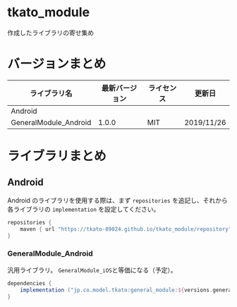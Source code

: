 tkato_module
============
作成したライブラリの寄せ集め

# バージョンまとめ
| ライブラリ名             | 最新バージョン | ライセンス  | 更新日      |
| ---------------------- | ----------- | ---------- | ---------- |
| Android                |             |            |            |
| GeneralModule_Android  | 1.0.0       | MIT        | 2019/11/26 |

# ライブラリまとめ
## Android
Android のライブラリを使用する際は、まず `repositories` を追記し、それから各ライブラリの `implementation` を設定してください。
```build.gradle
repositories {
    maven { url "https://tkato-89024.github.io/tkato_module/repository" }
}
```
### GeneralModule_Android
汎用ライブラリ。
`GeneralModule_iOS`と等価になる（予定）。
```build.gradle
dependencies {
    implementation ("jp.co.model.tkato:general_module:${versions.general_module}")
}
```
